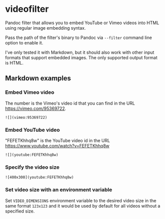 # videofilter

Pandoc filter that allows you to embed YouTube or Vimeo videos into HTML using regular image embedding syntax.

Pass the path of the filter's binary to Pandoc via `--filter` command line option to enable it.

I've only tested it with Markdown, but it should also work with other input formats that support embedded images. The only supported output format is HTML.

## Markdown examples

### Embed Vimeo video

The number is the Vimeo's video id that you can find in the URL https://vimeo.com/95369722.

```
![](vimeo:95369722)
```

### Embed YouTube video

"FEFETKhhq8w" is the YouTube video id in the URL https://www.youtube.com/watch?v=FEFETKhhq8w

```
![](youtube:FEFETKhhq8w)
```

### Specify the video size

```
![400x300](youtube:FEFETKhhq8w)
```

### Set video size with an environment variable

Set `VIDEO_DIMENSIONS` environment variable to the desired video size in the same format `123x123` and it would be used by default for all videos without a specified size.
